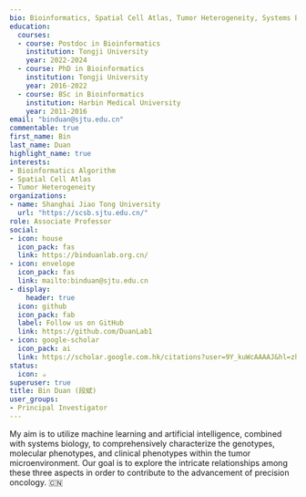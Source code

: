 ```yaml
---
bio: Bioinformatics, Spatial Cell Atlas, Tumor Heterogeneity, Systems Biology.
education:
  courses:
  - course: Postdoc in Bioinformatics
    institution: Tongji University
    year: 2022-2024
  - course: PhD in Bioinformatics
    institution: Tongji University
    year: 2016-2022
  - course: BSc in Bioinformatics
    institution: Harbin Medical University
    year: 2011-2016
email: "binduan@sjtu.edu.cn"
commentable: true
first_name: Bin
last_name: Duan
highlight_name: true
interests:
- Bioinformatics Algorithm
- Spatial Cell Atlas
- Tumor Heterogeneity
organizations:
- name: Shanghai Jiao Tong University
  url: "https://scsb.sjtu.edu.cn/"
role: Associate Professor
social:
- icon: house
  icon_pack: fas
  link: https://binduanlab.org.cn/
- icon: envelope
  icon_pack: fas
  link: mailto:binduan@sjtu.edu.cn
- display:
    header: true
  icon: github
  icon_pack: fab
  label: Follow us on GitHub
  link: https://github.com/DuanLab1
- icon: google-scholar
  icon_pack: ai
  link: https://scholar.google.com.hk/citations?user=9Y_kuWcAAAAJ&hl=zh-CN
status:
  icon: ☕️
superuser: true
title: Bin Duan (段斌)
user_groups:
- Principal Investigator
---
```


My aim is to utilize machine learning and artificial intelligence, combined with systems biology, to comprehensively characterize the genotypes, molecular phenotypes, and clinical phenotypes within the tumor microenvironment. Our goal is to explore the intricate relationships among these three aspects in order to contribute to the advancement of precision oncology. 
:cn: